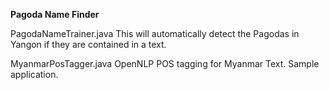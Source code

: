 **Pagoda Name Finder**

 PagodaNameTrainer.java
 		This will automatically detect the Pagodas in Yangon if they are contained in a text.
 
  MyanmarPosTagger.java 
 			OpenNLP POS tagging for Myanmar Text. Sample application.
